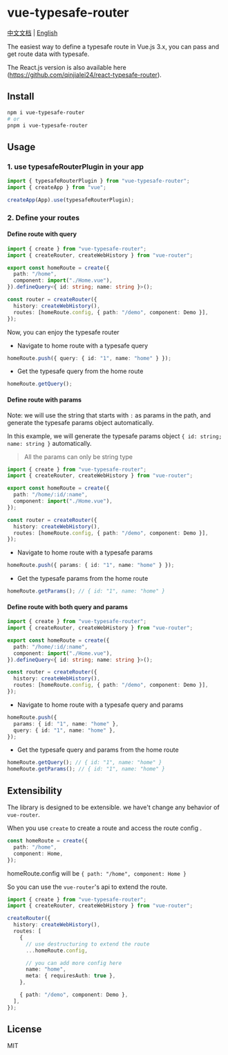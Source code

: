 # vue-typesafe-router

[中文文档](./README.zh-CN.md) | [English](./README.md)

The easiest way to define a typesafe route in Vue.js 3.x, you can pass and get route data with typesafe.

The React.js version is also available here (https://github.com/qinjialei24/react-typesafe-router).

## Install

```bash
npm i vue-typesafe-router
# or
pnpm i vue-typesafe-router
```

## Usage

### 1. use typesafeRouterPlugin in your app

```ts
import { typesafeRouterPlugin } from "vue-typesafe-router";
import { createApp } from "vue";

createApp(App).use(typesafeRouterPlugin);
```

### 2. Define your routes

#### Define route with query

```ts
import { create } from "vue-typesafe-router";
import { createRouter, createWebHistory } from "vue-router";

export const homeRoute = create({
  path: "/home",
  component: import("./Home.vue"),
}).defineQuery<{ id: string; name: string }>();

const router = createRouter({
  history: createWebHistory(),
  routes: [homeRoute.config, { path: "/demo", component: Demo }],
});
```

Now, you can enjoy the typesafe router

- Navigate to home route with a typesafe query

```ts
homeRoute.push({ query: { id: "1", name: "home" } });
```

- Get the typesafe query from the home route

```ts
homeRoute.getQuery();
```

#### Define route with params

Note: we will use the string that starts with `:` as params in the path, and generate the typesafe params object automatically.

In this example, we will generate the typesafe params object `{ id: string; name: string }` automatically.

> All the params can only be string type

```ts
import { create } from "vue-typesafe-router";
import { createRouter, createWebHistory } from "vue-router";

export const homeRoute = create({
  path: "/home/:id/:name",
  component: import("./Home.vue"),
});

const router = createRouter({
  history: createWebHistory(),
  routes: [homeRoute.config, { path: "/demo", component: Demo }],
});
```

- Navigate to home route with a typesafe params

```ts
homeRoute.push({ params: { id: "1", name: "home" } });
```

- Get the typesafe params from the home route

```ts
homeRoute.getParams(); // { id: "1", name: "home" }
```

#### Define route with both query and params

```ts
import { create } from "vue-typesafe-router";
import { createRouter, createWebHistory } from "vue-router";

export const homeRoute = create({
  path: "/home/:id/:name",
  component: import("./Home.vue"),
}).defineQuery<{ id: string; name: string }>();

const router = createRouter({
  history: createWebHistory(),
  routes: [homeRoute.config, { path: "/demo", component: Demo }],
});
```

- Navigate to home route with a typesafe query and params

```ts
homeRoute.push({
  params: { id: "1", name: "home" },
  query: { id: "1", name: "home" },
});
```

- Get the typesafe query and params from the home route

```ts
homeRoute.getQuery(); // { id: "1", name: "home" }
homeRoute.getParams(); // { id: "1", name: "home" }
```

## Extensibility

The library is designed to be extensible. we have't change any behavior of `vue-router`.

When you use `create` to create a route and access the route config .

```ts
const homeRoute = create({
  path: "/home",
  component: Home,
});
```

homeRoute.config will be `{ path: "/home", component: Home }`

So you can use the `vue-router`'s api to extend the route.

```ts
import { create } from "vue-typesafe-router";
import { createRouter, createWebHistory } from "vue-router";

createRouter({
  history: createWebHistory(),
  routes: [
    {
      // use destructuring to extend the route
      ...homeRoute.config,

      // you can add more config here
      name: "home",
      meta: { requiresAuth: true },
    },

    { path: "/demo", component: Demo },
  ],
});
```

## License

MIT
